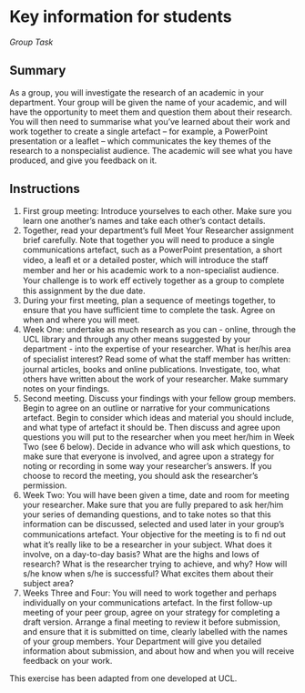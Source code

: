 Key information for students 
=======

*Group Task*

Summary 
------

As a group, you will investigate the research of an academic in your department. Your group will be given the name of your academic, and will have the opportunity to meet them and question them about their research. 
You will then need to summarise what you’ve learned about their work and work together to create a single artefact – for example, a PowerPoint presentation or a leaflet – which communicates the key themes of the research to a nonspecialist audience. 
The academic will see what you have produced, and give you feedback on it. 

Instructions 
------

1. First group meeting: Introduce yourselves to each other. Make sure you learn one another’s names and take each other’s contact details. 
2. Together, read your department’s full Meet Your Researcher assignment brief carefully. Note that together you will need to produce a single communications artefact, such as a PowerPoint presentation, a short video, a leaﬂ et or a detailed poster, which will introduce the staﬀ  member and her or his academic work to a non-specialist audience. Your challenge is to work eﬀ ectively together as a group to complete this assignment by the due date. 
3. During your first meeting, plan a sequence of meetings together, to ensure that you have sufficient time to complete the task. Agree on when and where you will meet. 
4. Week One: undertake as much research as you can - online, through the UCL library and through any other means suggested by your department - into the expertise of your researcher. What is her/his area of specialist interest? Read some of what the staﬀ  member has written: journal articles, books and online publications. Investigate, too, what others have written about the work of your researcher. Make summary notes on your findings. 
5. Second meeting. Discuss your findings with your fellow group members. Begin to agree on an outline or narrative for your communications artefact. Begin to consider which ideas and material you should include, and what type of artefact it should be. Then discuss and agree upon questions you will put to the researcher when you meet her/him in Week Two (see 6 below). Decide in advance who will ask which questions, to make sure that everyone is involved, and agree upon a strategy for noting or recording in some way your researcher’s answers. If you choose to record the meeting, you should ask the researcher’s permission. 
6. Week Two: You will have been given a time, date and room for meeting your researcher. Make sure that you are fully prepared to ask her/him your series of demanding questions, and to take notes so that this information can be discussed, selected and used later in your group’s communications artefact. Your objective for the meeting is to ﬁ nd out what it’s really like to be a researcher in your subject. What does it involve, on a day-to-day basis? What are the highs and lows of research? What is the researcher trying to achieve, and why? How will s/he know when s/he is successful? What excites them about their subject area? 
7. Weeks Three and Four: You will need to work together and perhaps individually on your communications artefact. In the first follow-up meeting of your peer group, agree on your strategy for completing a draft version. Arrange a final meeting to review it before submission, and ensure that it is submitted on time, clearly labelled with the names of your group members. Your Department will give you detailed information about submission, and about how and when you will receive feedback on your work.

This exercise has been adapted from one developed at UCL.